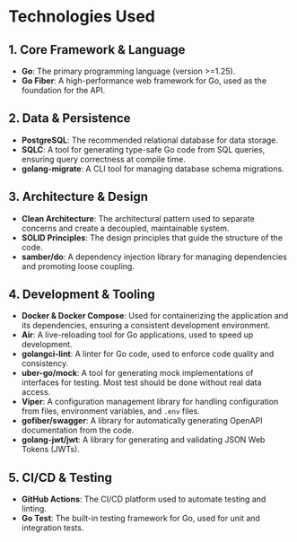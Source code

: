 # Technologies Used

## 1. Core Framework & Language

-   **Go**: The primary programming language (version >=1.25).
-   **Go Fiber**: A high-performance web framework for Go, used as the foundation for the API.

## 2. Data & Persistence

-   **PostgreSQL**: The recommended relational database for data storage.
-   **SQLC**: A tool for generating type-safe Go code from SQL queries, ensuring query correctness at compile time.
-   **golang-migrate**: A CLI tool for managing database schema migrations.

## 3. Architecture & Design

-   **Clean Architecture**: The architectural pattern used to separate concerns and create a decoupled, maintainable system.
-   **SOLID Principles**: The design principles that guide the structure of the code.
-   **samber/do**: A dependency injection library for managing dependencies and promoting loose coupling.

## 4. Development & Tooling

-   **Docker & Docker Compose**: Used for containerizing the application and its dependencies, ensuring a consistent development environment.
-   **Air**: A live-reloading tool for Go applications, used to speed up development.
-   **golangci-lint**: A linter for Go code, used to enforce code quality and consistency.
-   **uber-go/mock**: A tool for generating mock implementations of interfaces for testing. Most test should be done without real data access.
-   **Viper**: A configuration management library for handling configuration from files, environment variables, and `.env` files.
-   **gofiber/swagger**: A library for automatically generating OpenAPI documentation from the code.
-   **golang-jwt/jwt**: A library for generating and validating JSON Web Tokens (JWTs).

## 5. CI/CD & Testing

-   **GitHub Actions**: The CI/CD platform used to automate testing and linting.
-   **Go Test**: The built-in testing framework for Go, used for unit and integration tests.